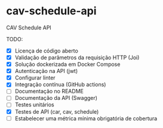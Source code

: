# cav-schedule-api

CAV Schedule API

TODO:

- [x] Licença de código aberto
- [x] Validação de parâmetros da requisição HTTP (Joi)
- [x] Solução dockerizada em Docker Compose
- [x] Autenticação na API (jwt)
- [x] Configurar linter
- [x] Integração contínua (GitHub actions)
- [ ] Documentação no README
- [ ] Documentação da API (Swagger)
- [ ] Testes unitários
- [x] Testes de API (car, cav, schedule)
- [ ] Estabelecer uma métrica mínima obrigatória de cobertura
